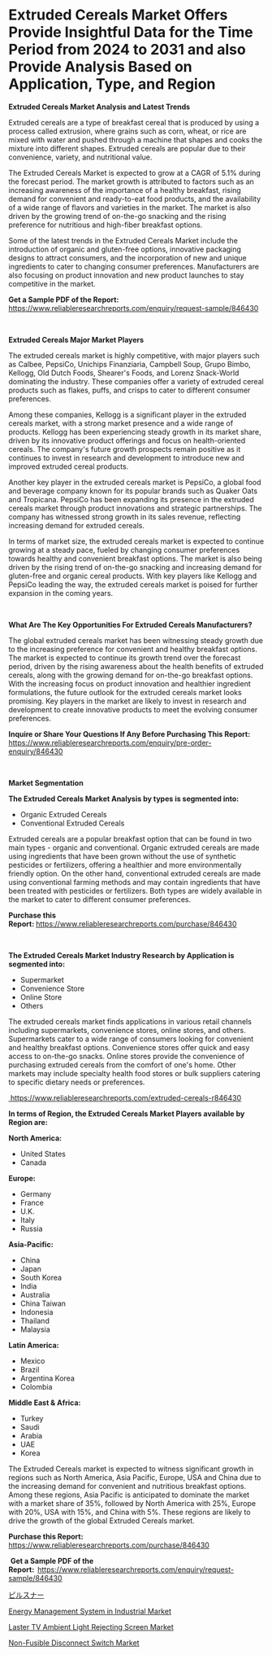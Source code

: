 <p><h1>Extruded Cereals Market Offers Provide Insightful Data for the Time Period from 2024 to 2031 and also Provide Analysis Based on Application, Type, and Region</h1></p><p><strong>Extruded Cereals Market Analysis and Latest Trends</strong></p>
<p><p>Extruded cereals are a type of breakfast cereal that is produced by using a process called extrusion, where grains such as corn, wheat, or rice are mixed with water and pushed through a machine that shapes and cooks the mixture into different shapes. Extruded cereals are popular due to their convenience, variety, and nutritional value.</p><p>The Extruded Cereals Market is expected to grow at a CAGR of 5.1% during the forecast period. The market growth is attributed to factors such as an increasing awareness of the importance of a healthy breakfast, rising demand for convenient and ready-to-eat food products, and the availability of a wide range of flavors and varieties in the market. The market is also driven by the growing trend of on-the-go snacking and the rising preference for nutritious and high-fiber breakfast options.</p><p>Some of the latest trends in the Extruded Cereals Market include the introduction of organic and gluten-free options, innovative packaging designs to attract consumers, and the incorporation of new and unique ingredients to cater to changing consumer preferences. Manufacturers are also focusing on product innovation and new product launches to stay competitive in the market.</p></p>
<p><strong>Get a Sample PDF of the Report:&nbsp;</strong> <a href="https://www.reliableresearchreports.com/enquiry/request-sample/846430">https://www.reliableresearchreports.com/enquiry/request-sample/846430</a></p>
<p>&nbsp;</p>
<p><strong>Extruded Cereals Major Market Players</strong></p>
<p><p>The extruded cereals market is highly competitive, with major players such as Calbee, PepsiCo, Unichips Finanziaria, Campbell Soup, Grupo Bimbo, Kellogg, Old Dutch Foods, Shearer's Foods, and Lorenz Snack-World dominating the industry. These companies offer a variety of extruded cereal products such as flakes, puffs, and crisps to cater to different consumer preferences.</p><p>Among these companies, Kellogg is a significant player in the extruded cereals market, with a strong market presence and a wide range of products. Kellogg has been experiencing steady growth in its market share, driven by its innovative product offerings and focus on health-oriented cereals. The company's future growth prospects remain positive as it continues to invest in research and development to introduce new and improved extruded cereal products.</p><p>Another key player in the extruded cereals market is PepsiCo, a global food and beverage company known for its popular brands such as Quaker Oats and Tropicana. PepsiCo has been expanding its presence in the extruded cereals market through product innovations and strategic partnerships. The company has witnessed strong growth in its sales revenue, reflecting increasing demand for extruded cereals.</p><p>In terms of market size, the extruded cereals market is expected to continue growing at a steady pace, fueled by changing consumer preferences towards healthy and convenient breakfast options. The market is also being driven by the rising trend of on-the-go snacking and increasing demand for gluten-free and organic cereal products. With key players like Kellogg and PepsiCo leading the way, the extruded cereals market is poised for further expansion in the coming years.</p></p>
<p>&nbsp;</p>
<p><strong>What Are The Key Opportunities For Extruded Cereals Manufacturers?</strong></p>
<p><p>The global extruded cereals market has been witnessing steady growth due to the increasing preference for convenient and healthy breakfast options. The market is expected to continue its growth trend over the forecast period, driven by the rising awareness about the health benefits of extruded cereals, along with the growing demand for on-the-go breakfast options. With the increasing focus on product innovation and healthier ingredient formulations, the future outlook for the extruded cereals market looks promising. Key players in the market are likely to invest in research and development to create innovative products to meet the evolving consumer preferences.</p></p>
<p><strong>Inquire or Share Your Questions If Any Before Purchasing This Report:</strong> <a href="https://www.reliableresearchreports.com/enquiry/pre-order-enquiry/846430">https://www.reliableresearchreports.com/enquiry/pre-order-enquiry/846430</a></p>
<p>&nbsp;</p>
<p><strong>Market Segmentation</strong></p>
<p><strong>The Extruded Cereals Market Analysis by types is segmented into:</strong></p>
<p><ul><li>Organic Extruded Cereals</li><li>Conventional Extruded Cereals</li></ul></p>
<p><p>Extruded cereals are a popular breakfast option that can be found in two main types - organic and conventional. Organic extruded cereals are made using ingredients that have been grown without the use of synthetic pesticides or fertilizers, offering a healthier and more environmentally friendly option. On the other hand, conventional extruded cereals are made using conventional farming methods and may contain ingredients that have been treated with pesticides or fertilizers. Both types are widely available in the market to cater to different consumer preferences.</p></p>
<p><strong>Purchase this Report:&nbsp;</strong><a href="https://www.reliableresearchreports.com/purchase/846430">https://www.reliableresearchreports.com/purchase/846430</a></p>
<p>&nbsp;</p>
<p><strong>The Extruded Cereals Market Industry Research by Application is segmented into:</strong></p>
<p><ul><li>Supermarket</li><li>Convenience Store</li><li>Online Store</li><li>Others</li></ul></p>
<p><p>The extruded cereals market finds applications in various retail channels including supermarkets, convenience stores, online stores, and others. Supermarkets cater to a wide range of consumers looking for convenient and healthy breakfast options. Convenience stores offer quick and easy access to on-the-go snacks. Online stores provide the convenience of purchasing extruded cereals from the comfort of one's home. Other markets may include specialty health food stores or bulk suppliers catering to specific dietary needs or preferences.</p></p>
<p><a href="https://www.reliableresearchreports.com/extruded-cereals-r846430">&nbsp;https://www.reliableresearchreports.com/extruded-cereals-r846430</a></p>
<p><strong>In terms of Region, the Extruded Cereals Market Players available by Region are:</strong></p>
<p>
    <p> <strong> North America: </strong>
        <ul>
            <li>United States</li>
            <li>Canada</li>
        </ul>
        </p> 
    <p> <strong> Europe: </strong>
        <ul>
            <li>Germany</li>
            <li>France</li>
            <li>U.K.</li>
            <li>Italy</li>
            <li>Russia</li>
        </ul>
        </p> 
    <p> <strong> Asia-Pacific: </strong>
        <ul>
            <li>China</li>
            <li>Japan</li>
            <li>South Korea</li>
            <li>India</li>
            <li>Australia</li>
            <li>China Taiwan</li>
            <li>Indonesia</li>
            <li>Thailand</li>
            <li>Malaysia</li>
        </ul>
        </p> 
    <p> <strong> Latin America: </strong>
        <ul>
            <li>Mexico</li>
            <li>Brazil</li>
            <li>Argentina Korea</li>
            <li>Colombia</li>
        </ul>
        </p> 
    <p> <strong> Middle East & Africa: </strong>
        <ul>
            <li>Turkey</li>
            <li>Saudi</li>
            <li>Arabia</li>
            <li>UAE</li>
            <li>Korea</li>
        </ul>
    </p>
    </p>
<p><p>The Extruded Cereals market is expected to witness significant growth in regions such as North America, Asia Pacific, Europe, USA and China due to the increasing demand for convenient and nutritious breakfast options. Among these regions, Asia Pacific is anticipated to dominate the market with a market share of 35%, followed by North America with 25%, Europe with 20%, USA with 15%, and China with 5%. These regions are likely to drive the growth of the global Extruded Cereals market.</p></p>
<p><strong>Purchase this Report: </strong><a href="https://www.reliableresearchreports.com/purchase/846430">https://www.reliableresearchreports.com/purchase/846430</a></p>
<p>&nbsp;<strong>Get a Sample PDF of the Report:&nbsp;&nbsp;</strong><a href="https://www.reliableresearchreports.com/enquiry/request-sample/846430">https://www.reliableresearchreports.com/enquiry/request-sample/846430</a></p>
<p><strong></strong></p>
<p><p><a href="https://github.com/AhmadMann1950/Market-Research-Report-List-2/blob/main/788364032791.md">ピルスナー</a></p><p><a href="https://medium.com/@sahanad234/energy-management-system-in-industrial-market-report-by-product-type-scada-plc-dcs-energy-4df3794e3a63">Energy Management System in Industrial Market</a></p><p><a href="https://github.com/guneycigdem35/Market-Research-Report-List-4/blob/main/laster-tv-ambient-light-rejecting-screen-market.md">Laster TV Ambient Light Rejecting Screen Market</a></p><p><a href="https://medium.com/@shanypaucek/non-fusible-disconnect-switch-market-share-size-trends-industry-analysis-report-by-application-c8360cb56933">Non-Fusible Disconnect Switch Market</a></p></p>